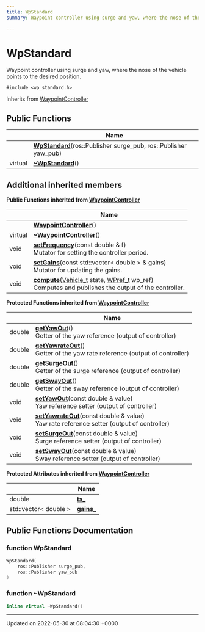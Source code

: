 ```yaml
---
title: WpStandard
summary: Waypoint controller using surge and yaw, where the nose of the vehicle points to the desired position. 

---
```


# WpStandard



Waypoint controller using surge and yaw, where the nose of the vehicle points to the desired position. 


`#include <wp_standard.h>`

Inherits from [WaypointController](/medusa_base/api/markdown/medusa_control/outer_loops_controllers/waypoint/Classes/classWaypointController/)

## Public Functions

|                | Name           |
| -------------- | -------------- |
| | **[WpStandard](/medusa_base/api/markdown/medusa_control/outer_loops_controllers/waypoint/Classes/classWpStandard/#function-wpstandard)**(ros::Publisher surge_pub, ros::Publisher yaw_pub) |
| virtual | **[~WpStandard](/medusa_base/api/markdown/medusa_control/outer_loops_controllers/waypoint/Classes/classWpStandard/#function-~wpstandard)**() |

## Additional inherited members

**Public Functions inherited from [WaypointController](/medusa_base/api/markdown/medusa_control/outer_loops_controllers/waypoint/Classes/classWaypointController/)**

|                | Name           |
| -------------- | -------------- |
| | **[WaypointController](/medusa_base/api/markdown/medusa_control/outer_loops_controllers/waypoint/Classes/classWaypointController/#function-waypointcontroller)**() |
| virtual | **[~WaypointController](/medusa_base/api/markdown/medusa_control/outer_loops_controllers/waypoint/Classes/classWaypointController/#function-~waypointcontroller)**() |
| void | **[setFrequency](/medusa_base/api/markdown/medusa_control/outer_loops_controllers/waypoint/Classes/classWaypointController/#function-setfrequency)**(const double & f)<br>Mutator for setting the controller period.  |
| void | **[setGains](/medusa_base/api/markdown/medusa_control/outer_loops_controllers/waypoint/Classes/classWaypointController/#function-setgains)**(const std::vector< double > & gains)<br>Mutator for updating the gains.  |
| void | **[compute](/medusa_base/api/markdown/medusa_control/outer_loops_controllers/waypoint/Classes/classWaypointController/#function-compute)**([Vehicle_t](/medusa_base/api/markdown/medusa_control/outer_loops_controllers/waypoint/Classes/structVehicle__t/) state, [WPref_t](/medusa_base/api/markdown/medusa_control/outer_loops_controllers/waypoint/Classes/structWPref__t/) wp_ref)<br>Computes and publishes the output of the controller.  |

**Protected Functions inherited from [WaypointController](/medusa_base/api/markdown/medusa_control/outer_loops_controllers/waypoint/Classes/classWaypointController/)**

|                | Name           |
| -------------- | -------------- |
| double | **[getYawOut](/medusa_base/api/markdown/medusa_control/outer_loops_controllers/waypoint/Classes/classWaypointController/#function-getyawout)**()<br>Getter of the yaw reference (output of controller)  |
| double | **[getYawrateOut](/medusa_base/api/markdown/medusa_control/outer_loops_controllers/waypoint/Classes/classWaypointController/#function-getyawrateout)**()<br>Getter of the yaw rate reference (output of controller)  |
| double | **[getSurgeOut](/medusa_base/api/markdown/medusa_control/outer_loops_controllers/waypoint/Classes/classWaypointController/#function-getsurgeout)**()<br>Getter of the surge reference (output of controller)  |
| double | **[getSwayOut](/medusa_base/api/markdown/medusa_control/outer_loops_controllers/waypoint/Classes/classWaypointController/#function-getswayout)**()<br>Getter of the sway reference (output of controller)  |
| void | **[setYawOut](/medusa_base/api/markdown/medusa_control/outer_loops_controllers/waypoint/Classes/classWaypointController/#function-setyawout)**(const double & value)<br>Yaw reference setter (output of controller)  |
| void | **[setYawrateOut](/medusa_base/api/markdown/medusa_control/outer_loops_controllers/waypoint/Classes/classWaypointController/#function-setyawrateout)**(const double & value)<br>Yaw rate reference setter (output of controller)  |
| void | **[setSurgeOut](/medusa_base/api/markdown/medusa_control/outer_loops_controllers/waypoint/Classes/classWaypointController/#function-setsurgeout)**(const double & value)<br>Surge reference setter (output of controller)  |
| void | **[setSwayOut](/medusa_base/api/markdown/medusa_control/outer_loops_controllers/waypoint/Classes/classWaypointController/#function-setswayout)**(const double & value)<br>Sway reference setter (output of controller)  |

**Protected Attributes inherited from [WaypointController](/medusa_base/api/markdown/medusa_control/outer_loops_controllers/waypoint/Classes/classWaypointController/)**

|                | Name           |
| -------------- | -------------- |
| double | **[ts_](/medusa_base/api/markdown/medusa_control/outer_loops_controllers/waypoint/Classes/classWaypointController/#variable-ts-)**  |
| std::vector< double > | **[gains_](/medusa_base/api/markdown/medusa_control/outer_loops_controllers/waypoint/Classes/classWaypointController/#variable-gains-)**  |


## Public Functions Documentation

### function WpStandard

```cpp
WpStandard(
    ros::Publisher surge_pub,
    ros::Publisher yaw_pub
)
```


### function ~WpStandard

```cpp
inline virtual ~WpStandard()
```


-------------------------------

Updated on 2022-05-30 at 08:04:30 +0000